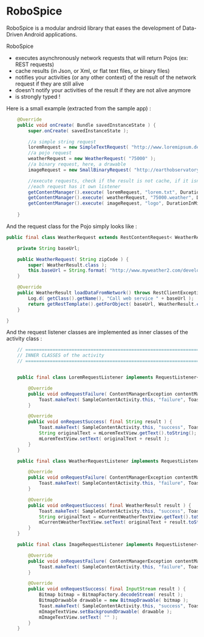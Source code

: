 RoboSpice
=========

RoboSpice is a modular android library that eases the development of Data-Driven Android applications.

RoboSpice
* executes asynchronously network requests that will return Pojos (ex: REST requests)
* cache results (in Json, or Xml, or flat text files, or binary files)
* notifies your activities (or any other context) of the result of the network request if they are still alive
* doesn't notify your activities of the result if they are not alive anymore
* is strongly typed ! 

Here is a small example (extracted from the sample app) : 

````java
    @Override
    public void onCreate( Bundle savedInstanceState ) {
        super.onCreate( savedInstanceState );

        //a simple string request
        loremRequest = new SimpleTextRequest( "http://www.loremipsum.de/downloads/original.txt" );
        //a pojo request
        weatherRequest = new WeatherRequest( "75000" );
        //a binary request, here, a drawable
        imageRequest = new SmallBinaryRequest( "http://earthobservatory.nasa.gov/blogs/elegantfigures/files/2011/10/globe_west_2048.jpg" );

        //execute requests, check if the result is not cache, if it isn't, fetch remote data and cache it
        //each request has it own listener
        getContentManager().execute( loremRequest, "lorem.txt", DurationInMillis.ONE_DAY, new LoremRequestListener() );
        getContentManager().execute( weatherRequest, "75000.weather", DurationInMillis.ONE_DAY, new WeatherRequestListener() );
        getContentManager().execute( imageRequest, "logo", DurationInMillis.ONE_DAY, new ImageRequestListener() );
        
    }

````


And the request class for the Pojo simply looks like : 

```java
public final class WeatherRequest extends RestContentRequest< WeatherResult > {

    private String baseUrl;

    public WeatherRequest( String zipCode ) {
        super( WeatherResult.class );
        this.baseUrl = String.format( "http://www.myweather2.com/developer/forecast.ashx?uac=AQmS68n6Ku&query=%s&output=json", zipCode );
    }

    @Override
    public WeatherResult loadDataFromNetwork() throws RestClientException {
        Log.d( getClass().getName(), "Call web service " + baseUrl );
        return getRestTemplate().getForObject( baseUrl, WeatherResult.class );
    }

}

```

And the request listener classes are implemented as inner classes of the activity class : 

```java
    // ============================================================================================
    // INNER CLASSES of the activity
    // ============================================================================================


    public final class LoremRequestListener implements RequestListener< String > {

        @Override
        public void onRequestFailure( ContentManagerException contentManagerException ) {
            Toast.makeText( SampleContentActivity.this, "failure", Toast.LENGTH_SHORT ).show();
        }

        @Override
        public void onRequestSuccess( final String result ) {
            Toast.makeText( SampleContentActivity.this, "success", Toast.LENGTH_SHORT ).show();
            String originalText = mLoremTextView.getText().toString();
            mLoremTextView.setText( originalText + result );
        }
    }

    public final class WeatherRequestListener implements RequestListener< WeatherResult > {

        @Override
        public void onRequestFailure( ContentManagerException contentManagerException ) {
            Toast.makeText( SampleContentActivity.this, "failure", Toast.LENGTH_SHORT ).show();
        }

        @Override
        public void onRequestSuccess( final WeatherResult result ) {
            Toast.makeText( SampleContentActivity.this, "success", Toast.LENGTH_SHORT ).show();
            String originalText = mCurrentWeatherTextView.getText().toString();
            mCurrentWeatherTextView.setText( originalText + result.toString() );
        }
    }

    public final class ImageRequestListener implements RequestListener< InputStream > {

        @Override
        public void onRequestFailure( ContentManagerException contentManagerException ) {
            Toast.makeText( SampleContentActivity.this, "failure", Toast.LENGTH_SHORT ).show();
        }

        @Override
        public void onRequestSuccess( final InputStream result ) {
            Bitmap bitmap = BitmapFactory.decodeStream( result );
            BitmapDrawable drawable = new BitmapDrawable( bitmap );
            Toast.makeText( SampleContentActivity.this, "success", Toast.LENGTH_SHORT ).show();
            mImageTextView.setBackgroundDrawable( drawable );
            mImageTextView.setText( "" );
        }
    }
````


